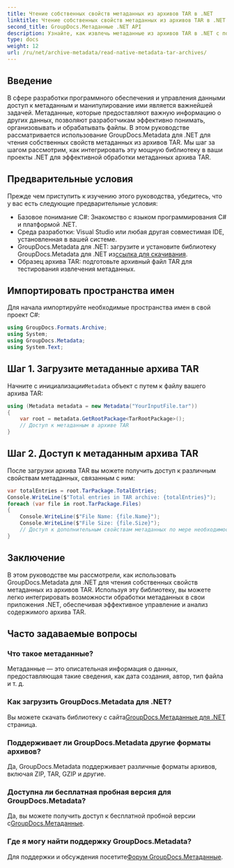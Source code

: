 ```yaml
---
title: Чтение собственных свойств метаданных из архивов TAR в .NET
linktitle: Чтение собственных свойств метаданных из архивов TAR в .NET
second_title: GroupDocs.Метаданные .NET API
description: Узнайте, как извлечь метаданные из архивов TAR в .NET с помощью GroupDocs.Metadata. Это руководство шаг за шагом проведет вас через этот процесс.
type: docs
weight: 12
url: /ru/net/archive-metadata/read-native-metadata-tar-archives/
---
```

## Введение
В сфере разработки программного обеспечения и управления данными доступ к метаданным и манипулирование ими является важнейшей задачей. Метаданные, которые предоставляют важную информацию о других данных, позволяют разработчикам эффективно понимать, организовывать и обрабатывать файлы. В этом руководстве рассматривается использование GroupDocs.Metadata для .NET для чтения собственных свойств метаданных из архивов TAR. Мы шаг за шагом рассмотрим, как интегрировать эту мощную библиотеку в ваши проекты .NET для эффективной обработки метаданных архива TAR.
## Предварительные условия
Прежде чем приступить к изучению этого руководства, убедитесь, что у вас есть следующие предварительные условия:
- Базовое понимание C#: Знакомство с языком программирования C# и платформой .NET.
- Среда разработки: Visual Studio или любая другая совместимая IDE, установленная в вашей системе.
-  GroupDocs.Metadata для .NET: загрузите и установите библиотеку GroupDocs.Metadata для .NET из[ссылка для скачивания](https://releases.groupdocs.com/metadata/net/).
- Образец архива TAR: подготовьте архивный файл TAR для тестирования извлечения метаданных.

## Импортировать пространства имен
Для начала импортируйте необходимые пространства имен в свой проект C#:
```csharp
using GroupDocs.Formats.Archive;
using System;
using GroupDocs.Metadata;
using System.Text;
```
## Шаг 1. Загрузите метаданные архива TAR
 Начните с инициализации`Metadata` объект с путем к файлу вашего архива TAR:
```csharp
using (Metadata metadata = new Metadata("YourInputFile.tar"))
{
    var root = metadata.GetRootPackage<TarRootPackage>();
    // Доступ к метаданным в архиве TAR
}
```
## Шаг 2. Доступ к метаданным архива TAR
После загрузки архива TAR вы можете получить доступ к различным свойствам метаданных, связанным с ним:
```csharp
var totalEntries = root.TarPackage.TotalEntries;
Console.WriteLine($"Total entries in TAR archive: {totalEntries}");
foreach (var file in root.TarPackage.Files)
{
    Console.WriteLine($"File Name: {file.Name}");
    Console.WriteLine($"File Size: {file.Size}");
    // Доступ к дополнительным свойствам метаданных по мере необходимости
}
```

## Заключение
В этом руководстве мы рассмотрели, как использовать GroupDocs.Metadata для .NET для чтения собственных свойств метаданных из архивов TAR. Используя эту библиотеку, вы можете легко интегрировать возможности обработки метаданных в свои приложения .NET, обеспечивая эффективное управление и анализ содержимого архива TAR.

## Часто задаваемые вопросы
### Что такое метаданные?
Метаданные — это описательная информация о данных, предоставляющая такие сведения, как дата создания, автор, тип файла и т. д.
### Как загрузить GroupDocs.Metadata для .NET?
 Вы можете скачать библиотеку с сайта[GroupDocs.Метаданные для .NET](https://releases.groupdocs.com/metadata/net/) страница.
### Поддерживает ли GroupDocs.Metadata другие форматы архивов?
Да, GroupDocs.Metadata поддерживает различные форматы архивов, включая ZIP, TAR, GZIP и другие.
### Доступна ли бесплатная пробная версия для GroupDocs.Metadata?
 Да, вы можете получить доступ к бесплатной пробной версии с[GroupDocs.Метаданные](https://releases.groupdocs.com/).
### Где я могу найти поддержку GroupDocs.Metadata?
 Для поддержки и обсуждения посетите[Форум GroupDocs.Метаданные](https://forum.groupdocs.com/c/metadata/14).